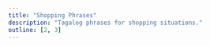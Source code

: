 ```yaml
---
title: "Shopping Phrases"
description: "Tagalog phrases for shopping situations."
outline: [2, 3]
---
```

